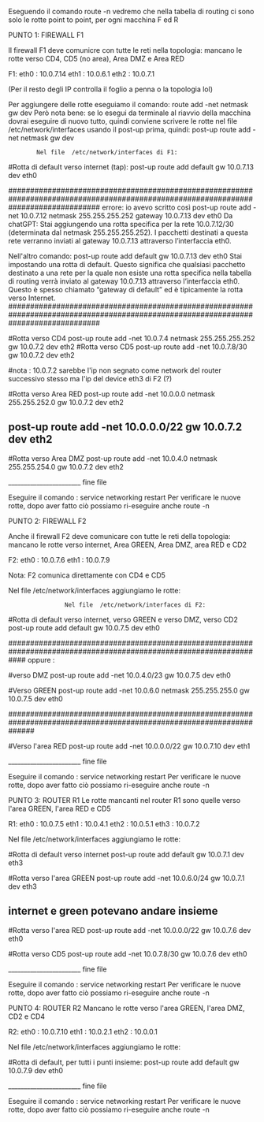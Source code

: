 Eseguendo il comando route -n vedremo che nella tabella di routing ci sono solo le rotte point to point, per ogni macchina F ed R



PUNTO 1: FIREWALL F1 

Il firewall F1 deve comunicre con tutte le reti nella topologia: mancano le rotte verso CD4, CD5 (no area), Area DMZ e Area RED

F1: 
    eth0 : 10.0.7.14
    eth1 : 10.0.6.1
    eth2 : 10.0.7.1

(Per il resto degli IP controlla il foglio a penna o la topologia lol) 

Per aggiungere delle rotte eseguiamo il comando: 
        route add -net <network> netmask <mask> gw <gateway> dev <device>
Però nota bene: se lo esegui da terminale al riavvio della macchina dovrai eseguire di nuovo tutto, quindi conviene scrivere le rotte nel file /etc/network/interfaces usando il post-up prima, quindi:
        post-up route add -net <network> netmask <mask> gw <gateway> dev <device>


            Nel file  /etc/network/interfaces di F1:

#Rotta di default verso internet (tap):
post-up route add default gw 10.0.7.13 dev eth0

#####################################################################################################################################
errore: io avevo scritto così
post-up route add -net 10.0.7.12 netmask 255.255.255.252 gateway 10.0.7.13 dev eth0
Da chatGPT: 
Stai aggiungendo una rotta specifica per la rete 10.0.7.12/30 (determinata dal netmask 255.255.255.252). I pacchetti destinati a questa rete verranno inviati al gateway 10.0.7.13 attraverso l’interfaccia eth0.

Nell'altro comando: 
post-up route add default gw 10.0.7.13 dev eth0
Stai impostando una rotta di default. Questo significa che qualsiasi pacchetto destinato a una rete per la quale non esiste una rotta specifica nella tabella di routing verrà inviato al gateway 10.0.7.13 attraverso l’interfaccia eth0. Questo è spesso chiamato “gateway di default” ed è tipicamente la rotta verso Internet.
#####################################################################################################################################

#Rotta verso CD4
post-up route add -net 10.0.7.4 netmask 255.255.255.252 gw 10.0.7.2 dev eth2
#Rotta verso CD5
post-up route add -net 10.0.7.8/30 gw 10.0.7.2 dev eth2

#nota : 10.0.7.2 sarebbe l'ip non segnato come network del router successivo stesso ma l'ip del device eth3 di F2 (?)


#Rotta verso Area RED
post-up route add -net 10.0.0.0 netmask 255.255.252.0 gw 10.0.7.2 dev eth2
## post-up route add -net 10.0.0.0/22 gw 10.0.7.2 dev eth2

#Rotta verso Area DMZ
post-up route add -net 10.0.4.0 netmask 255.255.254.0 gw 10.0.7.2 dev eth2


_______________________ fine file 

Eseguire il comando : 
    service networking restart 
Per verificare le nuove rotte, dopo aver fatto ciò possiamo ri-eseguire anche route -n 






PUNTO 2: FIREWALL F2 


Anche il firewall F2 deve comunicare con tutte le reti della topologia: mancano le rotte verso internet, Area GREEN, Area DMZ, area RED e CD2

F2: 
    eth0 : 10.0.7.6
    eth1 : 10.0.7.9

Nota: F2 comunica direttamente con CD4 e CD5

Nel file /etc/network/interfaces aggiungiamo le rotte:


                    Nel file  /etc/network/interfaces di F2:

#Rotta di default verso internet, verso GREEN e verso DMZ, verso CD2
post-up route add default gw 10.0.7.5 dev eth0

####################################################################################################################
oppure :

#verso DMZ 
post-up route add -net 10.0.4.0/23 gw 10.0.7.5 dev eth0

#Verso GREEN 
post-up route add -net 10.0.6.0 netmask 255.255.255.0 gw 10.0.7.5 dev eth0

######################################################################################################################

#Verso l'area RED
post-up route add -net 10.0.0.0/22 gw 10.0.7.10 dev eth1



_______________________ fine file 

Eseguire il comando : 
    service networking restart 
Per verificare le nuove rotte, dopo aver fatto ciò possiamo ri-eseguire anche route -n 









PUNTO 3: ROUTER R1
Le rotte mancanti nel router R1 sono quelle verso l'area GREEN, l'area RED e CD5

R1:
    eth0 : 10.0.7.5
    eth1 : 10.0.4.1
    eth2 : 10.0.5.1
    eth3 : 10.0.7.2


Nel file /etc/network/interfaces aggiungiamo le rotte:

#Rotta di default verso internet
post-up route add default gw 10.0.7.1 dev eth3

#Rotta verso l'area GREEN
post-up route add -net 10.0.6.0/24 gw 10.0.7.1 dev eth3

## internet e green potevano andare insieme 

#Rotta verso l'area RED 
post-up route add -net 10.0.0.0/22 gw 10.0.7.6 dev eth0

#Rotta verso CD5
post-up route add -net 10.0.7.8/30 gw 10.0.7.6 dev eth0

_______________________ fine file 

Eseguire il comando : 
    service networking restart 
Per verificare le nuove rotte, dopo aver fatto ciò possiamo ri-eseguire anche route -n 





PUNTO 4: ROUTER R2
Mancano le rotte verso l'area GREEN, l'area DMZ, CD2 e CD4

R2:
    eth0 : 10.0.7.10
    eth1 : 10.0.2.1
    eth2 : 10.0.0.1

Nel file /etc/network/interfaces aggiungiamo le rotte:

#Rotta di default, per tutti i punti insieme:
post-up route add default gw 10.0.7.9 dev eth0

_______________________ fine file 

Eseguire il comando : 
    service networking restart 
Per verificare le nuove rotte, dopo aver fatto ciò possiamo ri-eseguire anche route -n 



